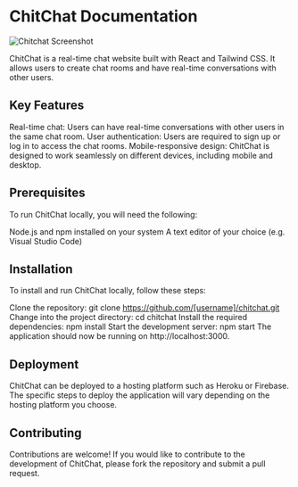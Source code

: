 # ChitChat Documentation

<img src="https://github.com/danielabfajardo/react-chitchat/main/chitchat-mainpage.png" alt="Chitchat Screenshot" title="ChitChat First Look">

ChitChat is a real-time chat website built with React and Tailwind CSS. It allows users to create chat rooms and have real-time conversations with other users.

## Key Features

Real-time chat: Users can have real-time conversations with other users in the same chat room.
User authentication: Users are required to sign up or log in to access the chat rooms.
Mobile-responsive design: ChitChat is designed to work seamlessly on different devices, including mobile and desktop.

## Prerequisites

To run ChitChat locally, you will need the following:

Node.js and npm installed on your system
A text editor of your choice (e.g. Visual Studio Code)

## Installation

To install and run ChitChat locally, follow these steps:

Clone the repository: git clone https://github.com/[username]/chitchat.git
Change into the project directory: cd chitchat
Install the required dependencies: npm install
Start the development server: npm start
The application should now be running on http://localhost:3000.

## Deployment

ChitChat can be deployed to a hosting platform such as Heroku or Firebase. The specific steps to deploy the application will vary depending on the hosting platform you choose.

## Contributing

Contributions are welcome! If you would like to contribute to the development of ChitChat, please fork the repository and submit a pull request.


